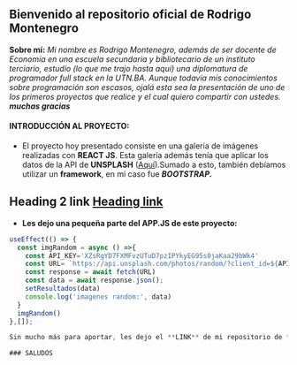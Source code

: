 ## Bienvenido al repositorio oficial de Rodrigo Montenegro
**Sobre mí:**
*Mi nombre es Rodrigo Montenegro, además de ser docente de Economía en una escuela secundaria y bibliotecario de un instituto terciario, estudio (lo que me trajo hasta aquí) una diplomatura de programador full stack en la UTN.BA. Aunque todavía mis conocimientos sobre programación son escasos, ojalá esta sea la presentación de uno de los primeros proyectos que realice y el cual quiero compartir con ustedes.
**muchas gracias***

#### INTRODUCCIÓN AL PROYECTO:
- El proyecto hoy presentado consiste en una galería de imágenes realizadas con **REACT JS**. Esta galería además tenía que aplicar los datos de la API de **UNSPLASH** ([Aquí](https://unsplash.com/ "Aquí")).Sumado a esto, también debíamos utilizar un **framework**, en mi caso fue ***BOOTSTRAP.***





## Heading 2 link [Heading link](https://github.com/pandao/editor.md "Heading link")


- **Les dejo una pequeña parte del APP.JS de este proyecto:**

```javascript
useEffect(() => {
  const imgRandom = async () =>{
    const API_KEY='XZsRgYD7FXMFvzUTuD7pzIPYkyEG95s0jaKaa29bWk4'
    const URL= `https://api.unsplash.com/photos/random/?client_id=${API_KEY}&count=30`;
    const response = await fetch(URL)
    const data = await response.json();
    setResultados(data)
    console.log('imagenes random:', data)
  }
  imgRandom()
},[]);

Sin mucho más para aportar, les dejo el **LINK** de mi repositorio de **github.**

### SALUDOS